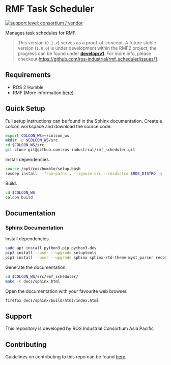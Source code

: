 # RMF Task Scheduler

[![support level: consortium / vendor](https://img.shields.io/badge/support%20level-consortium-brightgreen.svg)](http://rosindustrial.org/news/2016/10/7/better-supporting-a-growing-ros-industrial-software-platform)


Manages task schedules for RMF.

> This version (`0.2.x`) serves as a proof-of-concept.
> A future stable version (`1.0.0`) is under development within the RMF2 project,
> the progress can be found under [**develop/v1**](https://github.com/ros-industrial/rmf_scheduler/tree/develop/v1).
> For more info, please checkout <https://github.com/ros-industrial/rmf_scheduler/issues/1>.

## Requirements

* ROS 2 Humble
* RMF (More information [here](https://github.com/open-rmf/rmf))

## Quick Setup

Full setup instructions can be found in the Sphinx documentation.
Create a colcon workspace and download the source code:

```bash
export COLCON_WS=~/colcon_ws
mkdir -p $COLCON_WS/src
cd $COLCON_WS/src
git clone git@github.com:ros-industrial/rmf_scheduler.git
```

Install dependencies.
```bash
source /opt/ros/humble/setup.bash
rosdep install --from-paths . --ignore-src --rosdistro $ROS_DISTRO -y
```

Build.
```bash
cd $COLCON_WS
colcon build
```

## Documentation

### Sphinx Documentation

Install dependencies.

```bash
sudo apt install python3-pip python3-dev
pip3 install --user --upgrade setuptools
pip3 install --user --upgrade sphinx sphinx-rtd-theme myst_parser recommonmark sphinxcontrib-jquery
```

Generate the documentation.

```bash
cd $COLCON_WS/src/rmf_scheduler/
make -C docs/sphinx html
```

Open the documentation with your favourite web browser.

```bash
firefox docs/sphinx/build/html/index.html
```

## Support

This repository is developed by ROS Industrial Consortium Asia Pacific

## Contributing
Guidelines on contributing to this repo can be found [here](CONTRIBUTING.md).
